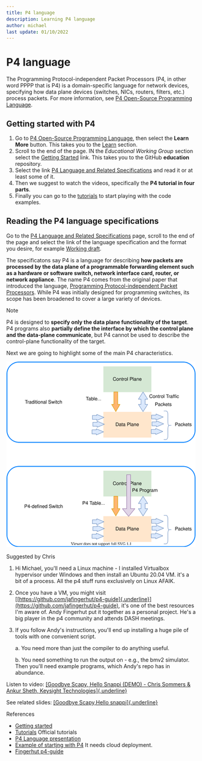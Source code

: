 ```yaml
---
title: P4 language 
description: Learning P4 language
author: michael
last update: 01/10/2022
---
```


# P4 language

The Programming Protocol-independent Packet Processors (P4, in other word PPPP that is P4) is a domain-specific language for network devices, specifying how data plane devices (switches, NICs, routers, filters, etc.) process packets. For more information, see [P4 Open-Source Programming Language](https://p4.org/).


## Getting started with P4

1. Go to [P4 Open-Source Programming Language](https://p4.org/), then select the **Learn More** button. This takes you to the [Learn](https://p4.org/learn/) section.
1. Scroll to the end of the page. IN the *Educational Working Group* section select the [Getting Started](https://github.com/p4lang/education/blob/master/GettingStarted.md) link.  This takes you to the GitHub **education** repository. 
1. Select the link [P4 Language and Related Specifications](https://p4.org/specs/) and read it or at least some of it. 
1. Then we suggest to watch the videos, specifically the **P4 tutorial in four parts**.
1. Finally you can go to the [tutorials](https://github.com/p4lang/tutorials) to start playing with the code examples. 

## Reading the P4 language specifications

Go to the [P4 Language and Related Specifications](https://p4.org/specs/) page, scroll to the end of the page and select the link of the language specification and the format you desire, for example [Working draft](https://p4.org/p4-spec/docs/P4-16-working-spec.html).

The specificatons say P4 is a language for describing **how packets are processed by the data plane of a programmable forwarding element such as a hardware or software switch, network interface card, router, or network appliance**. The name P4 comes from the original paper that introduced the language, [Programming Protocol-independent Packet Processors](https://​arxiv.​org/​pdf/​1312.​1719.​pdf). While P4 was initially designed for programming switches, its scope has been broadened to cover a large variety of devices. 

> [!NOTE] 
> P4 is designed to **specify only the data plane functionality of the target**. P4 programs also **partially define the interface by which the control plane and the data-plane communicate**, but P4 cannot be used to describe the control-plane functionality of the target.

Next we are going to highlight some of the main P4 characteristics. 

![t](./images/traditional-vs-p4-switch.svg)


Suggested by Chris

1.  Hi Michael, you'll need a Linux machine - I installed Virtualbox
    hypervisor under Windows and then install an Ubuntu 20.04 VM. it\'s
    a bit of a process. All the p4 stuff runs exclusively on Linux
    AFAIK.

2.  Once you have a VM, you might visit
    [[https://github.com/jafingerhut/p4-guide]{.underline}](https://github.com/jafingerhut/p4-guide),
    it\'s one of the best resources I\'m aware of. Andy Fingerhut put it
    together as a personal project. He\'s a big player in the p4
    community and attends DASH meetings.

3.  If you follow Andy\'s instructions, you\'ll end up installing a huge
    pile of tools with one convenient script.

    a.  You need more than just the compiler to do anything useful.

    b.  You need something to run the output on - e.g., the bmv2
        simulator. Then you\'ll need example programs, which Andy\'s
        repo has in abundance.

Listen to video: [[Goodbye Scapy, Hello Snappi (DEMO) - Chris Sommers &
Ankur Sheth, Keysight
Technologies]{.underline}](https://www.youtube.com/watch?v=Db7Cx1hngVY)

See related slides: [[Goodbye Scapy,Hello
snappi]{.underline}](https://opennetworking.org/wp-content/uploads/2021/05/2021-P4-WS-Chris-Sommers-Ankur-Sheth-Slides.pdf)

References

- [Getting started](https://github.com/p4lang/education/blob/master/GettingStarted.md)
- [Tutorials](https://github.com/p4lang/tutorials) Official tutorials
- [P4 Language presentation](https://opennetworking.org/wp-content/uploads/2020/12/P4_tutorial_01_basics.gslide.pdf)
- [Example of startjng with P4](https://opennetworking.org/news-and-events/blog/getting-started-with-p4/) It needs cloud deployment.
- [Fingerhut p4-guide](https://github.com/jafingerhut/p4-guide)

